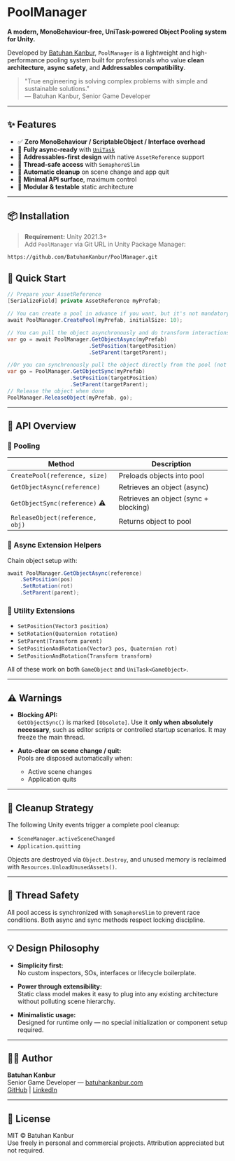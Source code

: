 # PoolManager

**A modern, MonoBehaviour-free, UniTask-powered Object Pooling system for Unity.**

Developed by [Batuhan Kanbur](https://github.com/BatuhanKanbur), `PoolManager` is a lightweight and high-performance pooling system built for professionals who value **clean architecture**, **async safety**, and **Addressables compatibility**.

> "True engineering is solving complex problems with simple and sustainable solutions."  
> — Batuhan Kanbur, Senior Game Developer

---

## ✨ Features

- ✅ **Zero MonoBehaviour / ScriptableObject / Interface overhead**
- 🚀 **Fully async-ready** with [`UniTask`](https://github.com/Cysharp/UniTask)
- 🎯 **Addressables-first design** with native `AssetReference` support
- 🧵 **Thread-safe access** with `SemaphoreSlim`
- 🔄 **Automatic cleanup** on scene change and app quit
- 🧼 **Minimal API surface**, maximum control
- 🧱 **Modular & testable** static architecture

---

## 📦 Installation

> **Requirement:** Unity 2021.3+  
> Add `PoolManager` via Git URL in Unity Package Manager:
```
https://github.com/BatuhanKanbur/PoolManager.git
```

## 🚀 Quick Start

```csharp
// Prepare your AssetReference
[SerializeField] private AssetReference myPrefab;

// You can create a pool in advance if you want, but it's not mandatory!
await PoolManager.CreatePool(myPrefab, initialSize: 10);

// You can pull the object asynchronously and do transform interactions with chain methods.
var go = await PoolManager.GetObjectAsync(myPrefab)
                          .SetPosition(targetPosition)
                          .SetParent(targetParent);

//Or you can synchronously pull the object directly from the pool (not recommended).
var go = PoolManager.GetObjectSync(myPrefab)
                    .SetPosition(targetPosition)
                    .SetParent(targetParent);
// Release the object when done
PoolManager.ReleaseObject(myPrefab, go);
```

---

## 🧠 API Overview

### 📌 Pooling

| Method                                | Description                                 |
|--------------------------------------|---------------------------------------------|
| `CreatePool(reference, size)`        | Preloads objects into pool                  |
| `GetObjectAsync(reference)`          | Retrieves an object (async)                 |
| `GetObjectSync(reference)` ⚠️        | Retrieves an object (sync + blocking)       |
| `ReleaseObject(reference, obj)`      | Returns object to pool                      |

### 📌 Async Extension Helpers

Chain object setup with:

```csharp
await PoolManager.GetObjectAsync(reference)
    .SetPosition(pos)
    .SetRotation(rot)
    .SetParent(parent);
```

### 🔧 Utility Extensions

- `SetPosition(Vector3 position)`
- `SetRotation(Quaternion rotation)`
- `SetParent(Transform parent)`
- `SetPositionAndRotation(Vector3 pos, Quaternion rot)`
- `SetPositionAndRotation(Transform transform)`

All of these work on both `GameObject` and `UniTask<GameObject>`.

---

## ⚠️ Warnings

- **Blocking API:**  
  `GetObjectSync()` is marked `[Obsolete]`. Use it **only when absolutely necessary**, such as editor scripts or controlled startup scenarios. It may freeze the main thread.
  
- **Auto-clear on scene change / quit:**  
  Pools are disposed automatically when:
  - Active scene changes
  - Application quits

---

## 🧹 Cleanup Strategy

The following Unity events trigger a complete pool cleanup:
- `SceneManager.activeSceneChanged`
- `Application.quitting`

Objects are destroyed via `Object.Destroy`, and unused memory is reclaimed with `Resources.UnloadUnusedAssets()`.

---

## 🧵 Thread Safety

All pool access is synchronized with `SemaphoreSlim` to prevent race conditions. Both async and sync methods respect locking discipline.

---

## 💡 Design Philosophy

- **Simplicity first:**  
  No custom inspectors, SOs, interfaces or lifecycle boilerplate.

- **Power through extensibility:**  
  Static class model makes it easy to plug into any existing architecture without polluting scene hierarchy.

- **Minimalistic usage:**  
  Designed for runtime only — no special initialization or component setup required.

---

## 👨‍💻 Author

**Batuhan Kanbur**  
Senior Game Developer — [batuhankanbur.com](https://batuhankanbur.com)  
[GitHub](https://github.com/BatuhanKanbur) | [LinkedIn](https://www.linkedin.com/in/bkanbur/)

---

## 📄 License

MIT © Batuhan Kanbur  
Use freely in personal and commercial projects. Attribution appreciated but not required.
